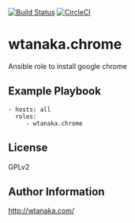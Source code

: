 [![Build Status](https://travis-ci.org/wtanaka/ansible-role-chrome.svg?branch=master)](https://travis-ci.org/wtanaka/ansible-role-chrome)
[![CircleCI](https://circleci.com/gh/wtanaka/ansible-role-chrome.svg?style=svg)](https://circleci.com/gh/wtanaka/ansible-role-chrome)

wtanaka.chrome
==============

Ansible role to install google chrome

Example Playbook
-------------------------

    - hosts: all
      roles:
         - wtanaka.chrome

License
-------

GPLv2

Author Information
------------------

http://wtanaka.com/
